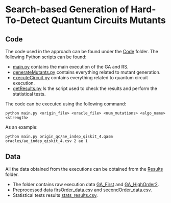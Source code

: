 # Search-based Generation of Hard-To-Detect Quantum Circuits Mutants
## Code
The code used in the approach can be found under the [Code](Code/) folder. The following Python scripts can be found:

- [main.py](Code/main.py) contains the main execution of the GA and RS.
- [generateMutants.py](Code/generateMutants.py) contains everything related to mutant generation.
- [executeCircuit.py](Code/executeCircuit.py) contains everything related to quantum circuit execution.
- [getResults.py](Code/getResults.py) Is the script used to check the results and perform the statistical tests.

The code can be executed using the following command:

    python main.py <origin_file> <oracle_file> <num_mutations> <algo_name> <strength>

As an example:
    
    python main.py origin_qc/ae_indep_qiskit_4.qasm oracles/ae_indep_qiskit_4.csv 2 ae 1

## Data
All the data obtained from the executions can be obtained from the [Results](Results/) folder. 

- The folder contains raw execution data [GA_First](Results/GA_First) and [GA_HighOrder2](Results/GA_HighOrder2).
- Preprocessed data [firsOrder_data.csv](Results/firstOrder_data.csv) and [secondOrder_data.csv](Results/secondOrder_data.csv).
- Statistical tests results [stats_results.csv](Results/stats_results.csv).
